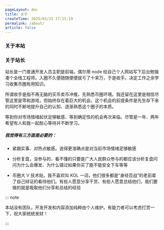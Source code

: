```yaml
---
pageLayout: doc
title: 关于
createTime: 2025/03/21 17:15:19
permalink: /about/
article: false
---
```


### 关于本站

### 关于站长

站长是一门普通开发人员主职是前端，偶尔用 node 给自己个人网站写下后台勉强凑个全栈工程师。入圈不久便随随便便就亏了十来万，于是收手。决定工作之余学习收集币圈有用知识。

所谓收手是指不再无脑的买币卖币冲推，先熟悉币圈环境。我还留在这里是相信尽管这里是零和游戏，但始终存在着巨大的机会。这个机会的前提条件是先生存下来的同时不断地提升自己的认知、逐渐熟悉这个圈子的本质。

等到你对市场情绪起伏足够敏感、等到确定性的机会再次来临。尽管是一年、两年希望有人和我一起耐心等待并不断学习。

##### 我觉得有三方面是必要的：

- 紧跟实事、对热点敏感。说得更准确点是对当前市场情绪足够敏感

- 分析复盘，没参与的、看不懂的只要是广大人民群众参与的都应该分析复盘问问为什么会爆发、为什么错过如果你买了能不能安全下车等等

- 币圈大 V 技术贴，我不喜欢叫 KOL 一词，他们很多都是“身经百战”的老前辈了自己辩证的看待他们。有些人愿意分享干货、有些人愿意总结他们，我们要做的就是吸取他们分享和总结的经验

::: note

本站没有团队，开发开发和内容添加纯粹由个人维护。有能力者可以考虑打赏一下，祝大家统统发财！

:::
